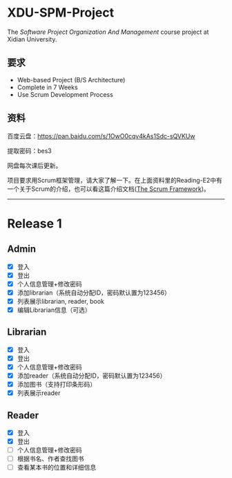 # XDU-SPM-Project
The _Software Project Organization And Management_ course project at Xidian University.

## 要求
* Web-based Project (B/S Architecture)
* Complete in 7 Weeks
* Use Scrum Development Process

## 资料

百度云盘：https://pan.baidu.com/s/1OwO0cqv4kAs1Sdc-sQVKUw

提取密码：bes3

网盘每次课后更新。

项目要求用Scrum框架管理，请大家了解一下。在上面资料里的Reading-E2中有一个关于Scrum的介绍，也可以看这篇介绍文档([The Scrum Framework](https://github.com/txsun1997/XDU-SPM-Project/blob/master/The-Scrum-Framework.md))。

----

# Release 1

## Admin
- [x] 登入
- [x] 登出
- [x] 个人信息管理+修改密码
- [x] 添加librarian（系统自动分配ID，密码默认置为123456）
- [x] 列表展示librarian, reader, book
- [x] 编辑Librarian信息（可选）

## Librarian
- [x] 登入
- [x] 登出
- [x] 个人信息管理+修改密码
- [x] 添加reader（系统自动分配ID，密码默认置为123456）
- [x] 添加图书（支持打印条形码）
- [x] 列表展示reader

## Reader
- [x] 登入
- [x] 登出
- [ ] 个人信息管理+修改密码
- [ ] 根据书名、作者查找图书
- [ ] 查看某本书的位置和详细信息
